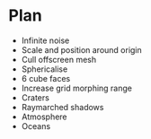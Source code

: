 # Plan

* Infinite noise
* Scale and position around origin
* Cull offscreen mesh
* Sphericalise
* 6 cube faces
* Increase grid morphing range
* Craters
* Raymarched shadows
* Atmosphere
* Oceans
